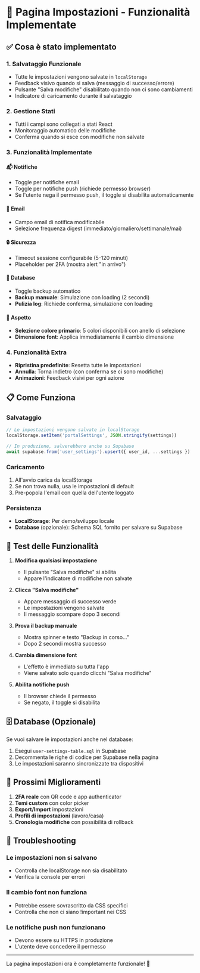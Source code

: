 # 🔧 Pagina Impostazioni - Funzionalità Implementate

## ✅ Cosa è stato implementato

### 1. **Salvataggio Funzionale**
- Tutte le impostazioni vengono salvate in `localStorage`
- Feedback visivo quando si salva (messaggio di successo/errore)
- Pulsante "Salva modifiche" disabilitato quando non ci sono cambiamenti
- Indicatore di caricamento durante il salvataggio

### 2. **Gestione Stati**
- Tutti i campi sono collegati a stati React
- Monitoraggio automatico delle modifiche
- Conferma quando si esce con modifiche non salvate

### 3. **Funzionalità Implementate**

#### 📬 **Notifiche**
- Toggle per notifiche email
- Toggle per notifiche push (richiede permesso browser)
- Se l'utente nega il permesso push, il toggle si disabilita automaticamente

#### 📧 **Email**
- Campo email di notifica modificabile
- Selezione frequenza digest (immediato/giornaliero/settimanale/mai)

#### 🔒 **Sicurezza**
- Timeout sessione configurabile (5-120 minuti)
- Placeholder per 2FA (mostra alert "in arrivo")

#### 💾 **Database**
- Toggle backup automatico
- **Backup manuale**: Simulazione con loading (2 secondi)
- **Pulizia log**: Richiede conferma, simulazione con loading

#### 🎨 **Aspetto**
- **Selezione colore primario**: 5 colori disponibili con anello di selezione
- **Dimensione font**: Applica immediatamente il cambio dimensione

### 4. **Funzionalità Extra**
- **Ripristina predefinite**: Resetta tutte le impostazioni
- **Annulla**: Torna indietro (con conferma se ci sono modifiche)
- **Animazioni**: Feedback visivi per ogni azione

## 📋 Come Funziona

### Salvataggio
```javascript
// Le impostazioni vengono salvate in localStorage
localStorage.setItem('portalSettings', JSON.stringify(settings))

// In produzione, salverebbero anche su Supabase
await supabase.from('user_settings').upsert({ user_id, ...settings })
```

### Caricamento
1. All'avvio carica da localStorage
2. Se non trova nulla, usa le impostazioni di default
3. Pre-popola l'email con quella dell'utente loggato

### Persistenza
- **LocalStorage**: Per demo/sviluppo locale
- **Database** (opzionale): Schema SQL fornito per salvare su Supabase

## 🚀 Test delle Funzionalità

1. **Modifica qualsiasi impostazione**
   - Il pulsante "Salva modifiche" si abilita
   - Appare l'indicatore di modifiche non salvate

2. **Clicca "Salva modifiche"**
   - Appare messaggio di successo verde
   - Le impostazioni vengono salvate
   - Il messaggio scompare dopo 3 secondi

3. **Prova il backup manuale**
   - Mostra spinner e testo "Backup in corso..."
   - Dopo 2 secondi mostra successo

4. **Cambia dimensione font**
   - L'effetto è immediato su tutta l'app
   - Viene salvato solo quando clicchi "Salva modifiche"

5. **Abilita notifiche push**
   - Il browser chiede il permesso
   - Se negato, il toggle si disabilita

## 🗄️ Database (Opzionale)

Se vuoi salvare le impostazioni anche nel database:

1. Esegui `user-settings-table.sql` in Supabase
2. Decommenta le righe di codice per Supabase nella pagina
3. Le impostazioni saranno sincronizzate tra dispositivi

## 🎯 Prossimi Miglioramenti

1. **2FA reale** con QR code e app authenticator
2. **Temi custom** con color picker
3. **Export/Import** impostazioni
4. **Profili di impostazioni** (lavoro/casa)
5. **Cronologia modifiche** con possibilità di rollback

## 🐛 Troubleshooting

### Le impostazioni non si salvano
- Controlla che localStorage non sia disabilitato
- Verifica la console per errori

### Il cambio font non funziona
- Potrebbe essere sovrascritto da CSS specifici
- Controlla che non ci siano !important nei CSS

### Le notifiche push non funzionano
- Devono essere su HTTPS in produzione
- L'utente deve concedere il permesso

---

La pagina impostazioni ora è completamente funzionale! 🎉
